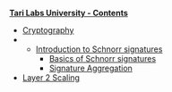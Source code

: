 **<u>Tari Labs University - Contents</u>**

- [Cryptography](cryptogrphy.md)
- - [Introduction to Schnorr signatures](./cryptography/digital_signatures/introduction.md)
    - [Basics of Schnorr signatures](cryptography/digital_signatures/basics.md)
    - [Signature Aggregation](cryptography/digital_signatures/schnorr_signatures.md)
- [Layer 2 Scaling]()

